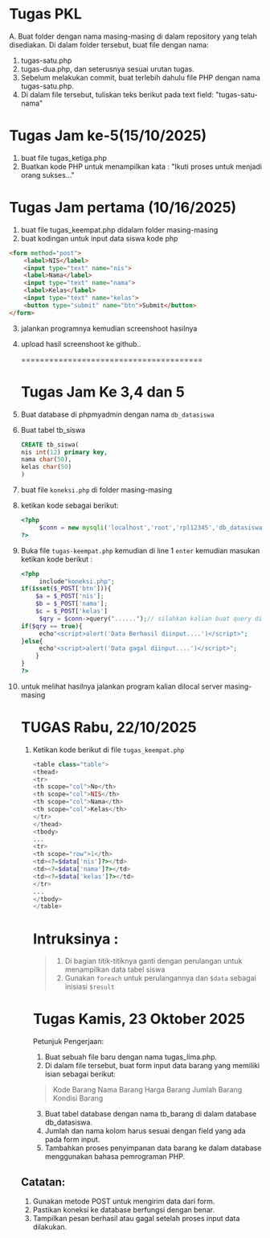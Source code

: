 # Tugas PKL
A. Buat folder dengan nama masing-masing di dalam repository yang telah disediakan.
Di dalam folder tersebut, buat file dengan nama:
1. tugas-satu.php
2. tugas-dua.php, dan seterusnya sesuai urutan tugas.
3. Sebelum melakukan commit, buat terlebih dahulu file PHP dengan nama tugas-satu.php.
4. Di dalam file tersebut, tuliskan teks berikut pada text field:
    "tugas-satu-nama"

# Tugas Jam ke-5(15/10/2025) 
1. buat file tugas_ketiga.php
2. Buatkan kode PHP  untuk menampilkan kata : "Ikuti proses untuk menjadi orang sukses..."



 # Tugas Jam pertama (10/16/2025)
 
1. buat file tugas_keempat.php didalam folder masing-masing
2. buat kodingan untuk input data siswa
   kode php
```html
<form method="post">
    <label>NIS</label>
    <input type="text" name="nis">
    <label>Nama</label>
    <input type="text" name="nama">
    <label>Kelas</label>
    <input type="text" name="kelas">
    <button type="submit" name="btn">Submit</button>
</form>
```
3. jalankan programnya kemudian screenshoot hasilnya
5. upload hasil screenshoot ke github..
   
   =======================================
   # Tugas Jam Ke 3,4 dan 5
1. Buat database di phpmyadmin dengan nama `db_datasiswa`
2. Buat tabel tb_siswa
   ```sql
   CREATE tb_siswa(
   nis int(12) primary key,
   nama char(50),
   kelas char(50)
   )
   ```
3. buat file `koneksi.php` di folder masing-masing
4. ketikan kode sebagai berikut:
   ```php
   <?php
        $conn = new mysqli('localhost','root','rpl12345','db_datasiswa'); // untuk password sesuiakan dengan localserver masing-masing
   ?>
   ```
5. Buka file `tugas-keempat.php` kemudian di line 1 `enter` kemudian masukan ketikan kode berikut :
   ```php
   <?php
        include"koneksi.php";
   if(isset($_POST['btn'])){
       $a = $_POST['nis'];
       $b = $_POST['nama'];
       $c = $_POST['kelas']
        $qry = $conn->query("......");// silahkan kalian buat query di titik-titik..
   if($qry == true){
        echo"<script>alert('Data Berhasil diinput....')</script>";
   }else{
        echo"<script>alert('Data gagal diinput....')</script>";
       }      
   }
   ?>
   ```
6. untuk melihat hasilnya jalankan program kalian dilocal server masing-masing
   # TUGAS Rabu, 22/10/2025

    1. Ketikan kode berikut di file `tugas_keempat.php`
       ```php
       <table class="table">
       <thead>
       <tr>
       <th scope="col">No</th>
       <th scope="col">NIS</th>
       <th scope="col">Nama</th>
       <th scope="col">Kelas</th>
       </tr>
       </thead>
       <tbody>
       ...
       <tr>
       <th scope="row">1</th>
       <td><?=$data['nis']?></td>
       <td><?=$data['nama']?></td>
       <td><?=$data['kelas']?></td>
       </tr>
       ...
       </tbody>
       </table>
       ```
        # Intruksinya :
        > 1. Di bagian titik-titiknya ganti dengan perulangan untuk menampilkan data tabel siswa
        > 2. Gunakan `foreach` untuk perulangannya dan `$data` sebagai inisiasi `$result`
        
       # Tugas Kamis, 23 Oktober 2025
       Petunjuk Pengerjaan:
       1. Buat sebuah file baru dengan nama tugas_lima.php.
       2. Di dalam file tersebut, buat form input data barang yang memiliki isian sebagai berikut:
         > Kode Barang
         > Nama Barang
         > Harga Barang
         > Jumlah Barang
         > Kondisi Barang
       3. Buat tabel database dengan nama tb_barang di dalam database db_datasiswa.
       4. Jumlah dan nama kolom harus sesuai dengan field yang ada pada form input.
       5. Tambahkan proses penyimpanan data barang ke dalam database menggunakan bahasa pemrograman PHP.
   ## Catatan:
    1. Gunakan metode POST untuk mengirim data dari form.
    2. Pastikan koneksi ke database berfungsi dengan benar.
    3. Tampilkan pesan berhasil atau gagal setelah proses input data dilakukan.

